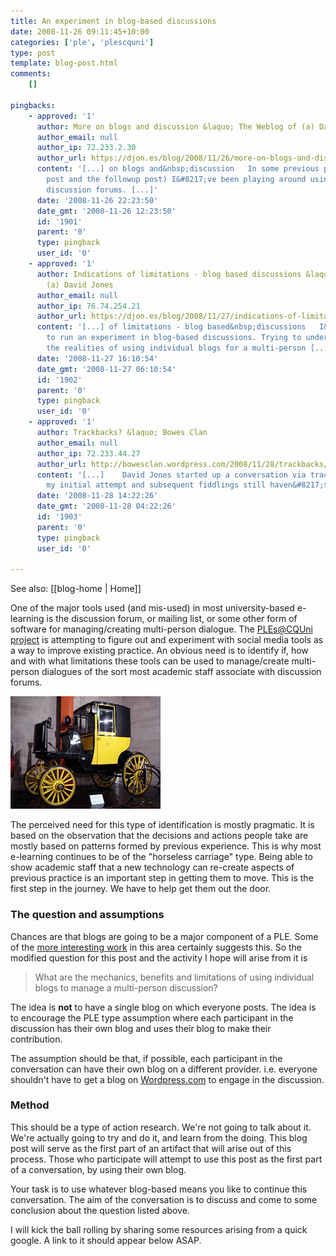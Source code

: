 ```yaml
---
title: An experiment in blog-based discussions
date: 2008-11-26 09:11:45+10:00
categories: ['ple', 'plescquni']
type: post
template: blog-post.html
comments:
    []
    
pingbacks:
    - approved: '1'
      author: More on blogs and discussion &laquo; The Weblog of (a) David Jones
      author_email: null
      author_ip: 72.233.2.30
      author_url: https://djon.es/blog/2008/11/26/more-on-blogs-and-discussion/
      content: '[...] on blogs and&nbsp;discussion   In some previous posts (the original
        post and the followup post) I&#8217;ve been playing around using blogs for multiple
        discussion forums. [...]'
      date: '2008-11-26 22:23:50'
      date_gmt: '2008-11-26 12:23:50'
      id: '1901'
      parent: '0'
      type: pingback
      user_id: '0'
    - approved: '1'
      author: Indications of limitations - blog based discussions &laquo; The Weblog of
        (a) David Jones
      author_email: null
      author_ip: 76.74.254.21
      author_url: https://djon.es/blog/2008/11/27/indications-of-limitations-blog-based-discussions/
      content: '[...] of limitations - blog based&nbsp;discussions   I&#8217;m trying
        to run an experiment in blog-based discussions. Trying to understand, from experience,
        the realities of using individual blogs for a multi-person [...]'
      date: '2008-11-27 16:10:54'
      date_gmt: '2008-11-27 06:10:54'
      id: '1902'
      parent: '0'
      type: pingback
      user_id: '0'
    - approved: '1'
      author: Trackbacks? &laquo; Bowes Clan
      author_email: null
      author_ip: 72.233.44.27
      author_url: http://bowesclan.wordpress.com/2008/11/28/trackbacks/
      content: '[...]    David Jones started up a conversation via trackbacks, however
        my initial attempt and subsequent fiddlings still haven&#8217;t made my [...]'
      date: '2008-11-28 14:22:26'
      date_gmt: '2008-11-28 04:22:26'
      id: '1903'
      parent: '0'
      type: pingback
      user_id: '0'
    
---
```


See also: [[blog-home | Home]]

One of the major tools used (and mis-used) in most university-based e-learning is the discussion forum, or mailing list, or some other form of software for managing/creating multi-person dialogue. The [PLEs@CQUni project](http://cddu.cqu.edu.au/index.php/PLEs%40CQUni) is attempting to figure out and experiment with social media tools as a way to improve existing practice. An obvious need is to identify if, how and with what limitations these tools can be used to manage/create multi-person dialogues of the sort most academic staff associate with discussion forums.

[![](images/93840305_b6ebb22c57_m.jpg)](http://flickr.com/photos/sumit/93840305/)

The perceived need for this type of identification is mostly pragmatic. It is based on the observation that the decisions and actions people take are mostly based on patterns formed by previous experience. This is why most e-learning continues to be of the "horseless carriage" type. Being able to show academic staff that a new technology can re-create aspects of previous practice is an important step in getting them to move. This is the first step in the journey. We have to help get them out the door.

### The question and assumptions

Chances are that blogs are going to be a major component of a PLE. Some of the [more interesting work](http://www.chrislott.org/2008/11/05/wcet-2008-day-1/) in this area certainly suggests this. So the modified question for this post and the activity I hope will arise from it is

> What are the mechanics, benefits and limitations of using individual blogs to manage a multi-person discussion?

The idea is **not** to have a single blog on which everyone posts. The idea is to encourage the PLE type assumption where each participant in the discussion has their own blog and uses their blog to make their contribution.

The assumption should be that, if possible, each participant in the conversation can have their own blog on a different provider. i.e. everyone shouldn't have to get a blog on [Wordpress.com](http://wordpress.com/) to engage in the discussion.

### Method

This should be a type of action research. We're not going to talk about it. We're actually going to try and do it, and learn from the doing. This blog post will serve as the first part of an artifact that will arise out of this process. Those who participate will attempt to use this post as the first part of a conversation, by using their own blog.

Your task is to use whatever blog-based means you like to continue this conversation. The aim of the conversation is to discuss and come to some conclusion about the question listed above.

I will kick the ball rolling by sharing some resources arising from a quick google. A link to it should appear below ASAP.